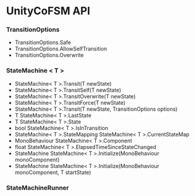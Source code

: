 # UnityCoFSM API

### TransitionOptions
* TransitionOptions.Safe
* TransitionOptions.AllowSelfTransition
* TransitionOptions.Overwrite


### StateMachine < T >
* StateMachine< T >.Transit(T newState)
* StateMachine< T >.TransitSelf(T newState)
* StateMachine< T >.TransitOverwrite(T newState)
* StateMachine< T >.TransitForce(T newState)
* StateMachine< T >.Transit(T newState, TransitionOptions options)
* T StateMachine< T >.LastState
* T StateMachine< T >.State
* bool StateMachine< T >.IsInTransition
* StateMachine< T >.StateMapping StateMachine< T >.CurrentStateMap
* MonoBehaviour StateMachine< T >.Component
* float StateMachine< T >.ElapsedTimeSinceStateChanged
* StateMachine<T> StateMachine< T >.Initialize(MonoBehaviour monoComponent)
* StateMachine<T> StateMachine< T >.Initialize(MonoBehaviour monoComponent, T startState)

### StateMachineRunner

